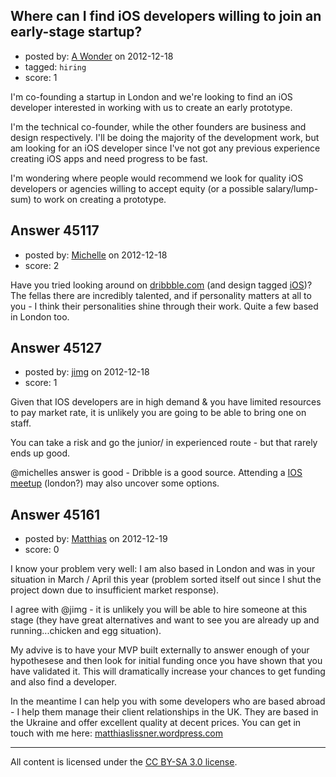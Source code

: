 ## Where can I find iOS developers willing to join an early-stage startup?

- posted by: [A Wonder](https://stackexchange.com/users/-1/22156-a-wonder) on 2012-12-18
- tagged: `hiring`
- score: 1

I'm co-founding a startup in London and we're looking to find an iOS developer interested in working with us to create an early prototype.

I'm the technical co-founder, while the other founders are business and design respectively. I'll be doing the majority of the development work, but am looking for an iOS developer since I've not got any previous experience creating iOS apps and need progress to be fast.

I'm wondering where people would recommend we look for quality iOS developers or agencies willing to accept equity (or a possible salary/lump-sum) to work on creating a prototype.


## Answer 45117

- posted by: [Michelle](https://stackexchange.com/users/-1/22158-michelle) on 2012-12-18
- score: 2

<p>Have you tried looking around on <a href="http://www.dribbble.com" rel="nofollow">dribbble.com</a> (and design tagged <a href="http://dribbble.com/search?q=ios" rel="nofollow">iOS</a>)? The fellas there are incredibly talented, and if personality matters at all to you - I think their personalities shine through their work. Quite a few based in London too.</p>



## Answer 45127

- posted by: [jimg](https://stackexchange.com/users/-1/2380-jimg) on 2012-12-18
- score: 1

<p>Given that IOS developers are in high demand &amp; you have limited resources to pay market rate, it is unlikely you are going to be able to bring one on staff.</p>

<p>You can take a risk and go the junior/ in experienced route - but that rarely ends up good. </p>

<p>@michelles answer is good - Dribble is a good source.  Attending a <a href="http://ios.meetup.com/cities/gb/17/london/" rel="nofollow">IOS meetup</a> (london?) may also uncover some options. </p>



## Answer 45161

- posted by: [Matthias](https://stackexchange.com/users/-1/18238-matthias) on 2012-12-19
- score: 0

<p>I know your problem very well: I am also based in London and was in your situation in March / April this year (problem sorted itself out since I shut the project down due to insufficient market response).</p>

<p>I agree with @jimg - it is unlikely you will be able to hire someone at this stage (they have great alternatives and want to see you are already up and running...chicken and egg situation).</p>

<p>My advive is to have your MVP built externally to answer enough of your hypothesese and then look for initial funding once you have shown that you have validated it. This will dramatically increase your chances to get funding and also find a developer.</p>

<p>In the meantime I can help you with some developers who are based abroad - I help them manage their client relationships in the UK. They are based in the Ukraine and offer excellent quality at decent prices. You can get in touch with me here: <a href="http://matthiaslissner.wordpress.com" rel="nofollow">matthiaslissner.wordpress.com</a></p>




---

All content is licensed under the [CC BY-SA 3.0 license](https://creativecommons.org/licenses/by-sa/3.0/).
